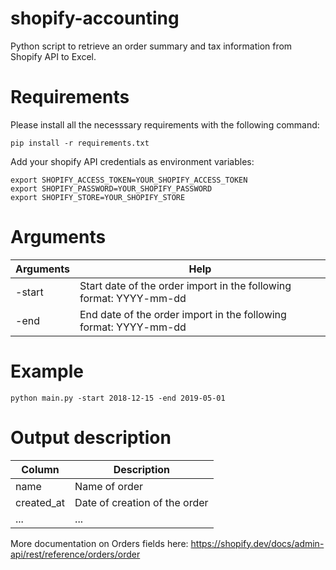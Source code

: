 # shopify-accounting

Python script to retrieve an order summary and tax information from Shopify API to Excel.

# Requirements

Please install all the necesssary requirements with the following command:

```
pip install -r requirements.txt
```

Add your shopify API credentials as environment variables:

```
export SHOPIFY_ACCESS_TOKEN=YOUR_SHOPIFY_ACCESS_TOKEN
export SHOPIFY_PASSWORD=YOUR_SHOPIFY_PASSWORD
export SHOPIFY_STORE=YOUR_SHOPIFY_STORE
```

# Arguments

Arguments       | Help
-------------   | -------------
-start          | Start date of the order import in the following format: YYYY-mm-dd
-end            | End date of the order import in the following format: YYYY-mm-dd

# Example

```
python main.py -start 2018-12-15 -end 2019-05-01
```

# Output description

Column          | Description
-------------   | -------------
name            | Name of order
created_at      | Date of creation of the order
...             | ...

More documentation on Orders fields here: https://shopify.dev/docs/admin-api/rest/reference/orders/order

